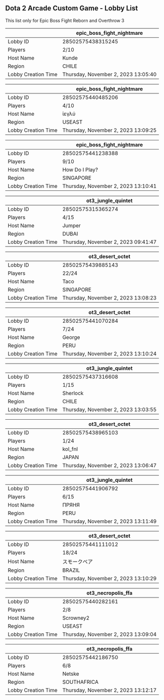 ## Dota 2 Arcade Custom Game - Lobby List

This list only for Epic Boss Fight Reborn and Overthrow 3

|  | epic_boss_fight_nightmare |
| ------ | ------ |
| Lobby ID | 28502575438315245 |
| Players | 2/10 |
| Host Name | Kunde |
| Region | CHILE |
| Lobby Creation Time | Thursday, November 2, 2023 13:05:40 |


|  | epic_boss_fight_nightmare |
| ------ | ------ |
| Lobby ID | 28502575440485206 |
| Players | 4/10 |
| Host Name | ἱεγλύ |
| Region | USEAST |
| Lobby Creation Time | Thursday, November 2, 2023 13:09:25 |


|  | epic_boss_fight_nightmare |
| ------ | ------ |
| Lobby ID | 28502575441238388 |
| Players | 9/10 |
| Host Name | How Do I Play? |
| Region | SINGAPORE |
| Lobby Creation Time | Thursday, November 2, 2023 13:10:41 |


|  | ot3_jungle_quintet |
| ------ | ------ |
| Lobby ID | 28502575315365274 |
| Players | 4/15 |
| Host Name | Jumper |
| Region | DUBAI |
| Lobby Creation Time | Thursday, November 2, 2023 09:41:47 |


|  | ot3_desert_octet |
| ------ | ------ |
| Lobby ID | 28502575439885143 |
| Players | 22/24 |
| Host Name | Taco |
| Region | SINGAPORE |
| Lobby Creation Time | Thursday, November 2, 2023 13:08:23 |


|  | ot3_desert_octet |
| ------ | ------ |
| Lobby ID | 28502575441070284 |
| Players | 7/24 |
| Host Name | George |
| Region | PERU |
| Lobby Creation Time | Thursday, November 2, 2023 13:10:24 |


|  | ot3_jungle_quintet |
| ------ | ------ |
| Lobby ID | 28502575437316608 |
| Players | 1/15 |
| Host Name | Sherlock |
| Region | CHILE |
| Lobby Creation Time | Thursday, November 2, 2023 13:03:55 |


|  | ot3_desert_octet |
| ------ | ------ |
| Lobby ID | 28502575438965103 |
| Players | 1/24 |
| Host Name | kol_fnl |
| Region | JAPAN |
| Lobby Creation Time | Thursday, November 2, 2023 13:06:47 |


|  | ot3_jungle_quintet |
| ------ | ------ |
| Lobby ID | 28502575441906792 |
| Players | 6/15 |
| Host Name | ПРЯНЯ |
| Region | PERU |
| Lobby Creation Time | Thursday, November 2, 2023 13:11:49 |


|  | ot3_desert_octet |
| ------ | ------ |
| Lobby ID | 28502575441111012 |
| Players | 18/24 |
| Host Name | スモークベア |
| Region | BRAZIL |
| Lobby Creation Time | Thursday, November 2, 2023 13:10:29 |


|  | ot3_necropolis_ffa |
| ------ | ------ |
| Lobby ID | 28502575440282161 |
| Players | 2/8 |
| Host Name | Scrowney2 |
| Region | USEAST |
| Lobby Creation Time | Thursday, November 2, 2023 13:09:04 |


|  | ot3_necropolis_ffa |
| ------ | ------ |
| Lobby ID | 28502575442186750 |
| Players | 6/8 |
| Host Name | Netske |
| Region | SOUTHAFRICA |
| Lobby Creation Time | Thursday, November 2, 2023 13:12:17 |



